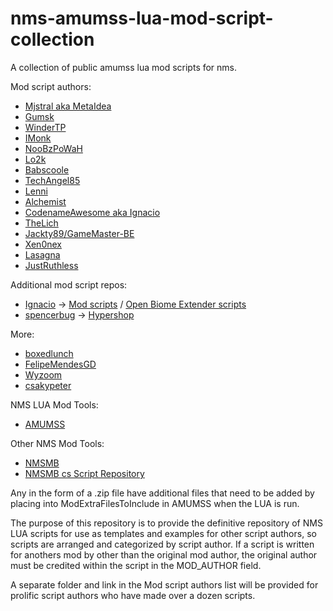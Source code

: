 # nms-amumss-lua-mod-script-collection
A collection of public amumss lua mod scripts for nms.

Mod script authors:

- [Mjstral aka MetaIdea](https://www.nexusmods.com/users/45932167?tab=user+files)
- [Gumsk](https://www.nexusmods.com/users/38106355?tab=user+files)
- [WinderTP](https://www.nexusmods.com/users/2666883?tab=user+files)
- [IMonk](https://www.nexusmods.com/users/166479?tab=user+files)
- [NooBzPoWaH](https://www.nexusmods.com/nomanssky/users/5044289?tab=user+files)
- [Lo2k](https://www.nexusmods.com/nomanssky/users/87374?tab=user+files)
- [Babscoole](https://www.nexusmods.com/users/62067056?tab=user+files)
- [TechAngel85](https://www.nexusmods.com/nomanssky/users/3090411?tab=user+files)
- [Lenni](https://www.nexusmods.com/nomanssky/users/120045488?tab=user+files)
- [Alchemist](https://www.nexusmods.com/nomanssky/users/18079484?tab=user+files)
- [CodenameAwesome aka Ignacio](https://www.nexusmods.com/nomanssky/users/5842786?tab=user+files)
- [TheLich](https://www.nexusmods.com/nomanssky/users/943197?tab=user+files)
- [Jackty89/GameMaster-BE](https://www.nexusmods.com/nomanssky/users/1932252?tab=user+files)
- [Xen0nex](https://www.nexusmods.com/nomanssky/users/8462873?tab=user+files)
- [Lasagna](https://www.nexusmods.com/nomanssky/users/126633893?tab=user+files)
- [JustRuthless](https://www.nexusmods.com/nomanssky/users/21587394?tab=user+files)

Additional mod script repos:
- [Ignacio](https://www.nexusmods.com/nomanssky/users/5842786?tab=user+files) -> [Mod scripts](https://github.com/ignamiranda/NMS-ModScripts) / [Open Biome Extender scripts](https://github.com/ignamiranda/OpenBiomeExtender)
- [spencerbug](https://github.com/spencerbug/Hypershop_spencerbug) -> [Hypershop](https://github.com/spencerbug/Hypershop_spencerbug)

More:
- [boxedlunch](https://github.com/boxedlunch-us/nms-lua)
- [FelipeMendesGD](https://github.com/FelipeMendesGD/NMS-Modding)
- [Wyzoom](https://github.com/Wyzoom/OmmmNoms)
- [csakypeter](https://github.com/csakypeter/NMS-BetterRewards)

NMS LUA Mod Tools:
- [AMUMSS](https://github.com/HolterPhylo/AMUMSS)

Other NMS Mod Tools:
- [NMSMB](https://github.com/cmkushnir/NMSModBuilder)
- [NMSMB cs Script Repository](https://github.com/cmkushnir/NMSModBuilderContrib)

Any in the form of a .zip file have additional files that need to be added by placing into ModExtraFilesToInclude in AMUMSS when the LUA is run.

The purpose of this repository is to provide the definitive repository of NMS LUA scripts for use as templates and examples for other script authors, so scripts are arranged and categorized by script author.
  If a script is written for anothers mod by other than the original mod author, the original author must be credited within the script in the MOD_AUTHOR field.

A separate folder and link in the Mod script authors list will be provided for prolific script authors who have made over a dozen scripts.


